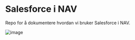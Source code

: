# Salesforce i NAV
Repo for å dokumentere hvordan vi bruker Salesforce i NAV.

![image](https://user-images.githubusercontent.com/77058637/148192457-0432c9d2-8105-4bc4-b3c2-7db462c9c6c6.png)
